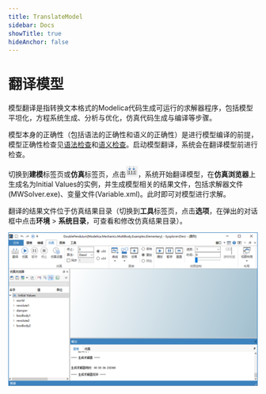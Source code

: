 ```yaml
---
title: TranslateModel
sidebar: Docs
showTitle: true
hideAnchor: false
---
```

# 翻译模型

模型翻译是指转换文本格式的Modelica代码生成可运行的求解器程序，包括模型平坦化，方程系统生成、分析与优化，仿真代码生成与编译等步骤。

模型本身的正确性（包括语法的正确性和语义的正确性）是进行模型编译的前提，模型正确性检查见[语法检查](#/forthExample/CheckAndCompileModel/CheckGrammar)和[语义检查](#/forthExample/CheckAndCompileModel/CheckSemantic)。启动模型翻译，系统会在翻译模型前进行检查。

切换到**建模**标签页或**仿真**标签页，点击![image-20200922192141178](TranslateModel.assets/翻译模型图标.png)，系统开始翻译模型，在**仿真浏览器**上生成名为Initial Values的实例，并生成模型相关的结果文件，包括求解器文件(MWSolver.exe)、变量文件(Variable.xml)。此时即可对模型进行求解。

翻译的结果文件位于仿真结果目录（切换到**工具**标签页，点击**选项**，在弹出的对话框中点击**环境** > **系统目录**，可查看和修改仿真结果目录）。

<img src="TranslateModel.assets/空结果显示.png" alt="image-20210122102208543" style="zoom:67%;" />